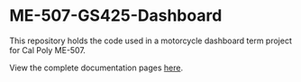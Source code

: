 # ME-507-GS425-Dashboard
This repository holds the code used in a motorcycle dashboard term project for Cal Poly ME-507.

View the complete documentation pages [here](https://finite-colin-machine.github.io/ME-507-GS425-Dashboard/).
